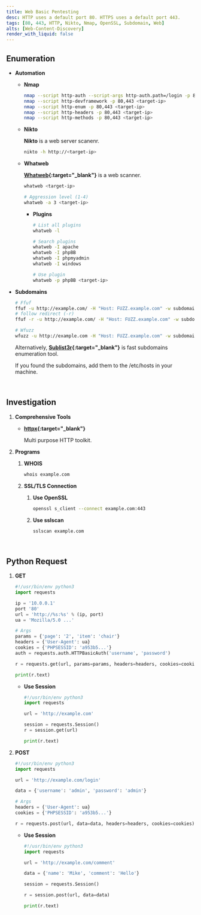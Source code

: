 ```yaml
---
title: Web Basic Pentesting
desc: HTTP uses a default port 80. HTTPS uses a default port 443.
tags: [80, 443, HTTP, Nikto, Nmap, OpenSSL, Subdomain, Web]
alts: [Web-Content-Discovery]
render_with_liquid: false
---
```


## Enumeration

- **Automation**

    - **Nmap**

        ```sh
        nmap --script http-auth --script-args http-auth.path=/login -p 80,443 <target-ip>
        nmap --script http-devframework -p 80,443 <target-ip>
        nmap --script http-enum -p 80,443 <target-ip>
        nmap --script http-headers -p 80,443 <target-ip>
        nmap --script http-methods -p 80,443 <target-ip>
        ```

    - **Nikto**

        **Nikto** is a web server scanenr.

        ```sh
        nikto -h http://<target-ip>
        ```

    - **Whatweb**

        **[Whatweb](https://github.com/urbanadventurer/WhatWeb){:target="_blank"}** is a web scanner.

        ```sh
        whatweb <target-ip>

        # Aggression level (1-4)
        whatweb -a 3 <target-ip>
        ```

        - **Plugins**

            ```sh
            # List all plugins
            whatweb -l

            # Search plugins
            whatweb -I apache
            whatweb -I phpBB
            whatweb -I phpmyadmin
            whatweb -I windows

            # Use plugin
            whatweb -p phpBB <target-ip>
            ```

- **Subdomains**

    ```sh
    # Ffuf
    ffuf -u http://example.com/ -H "Host: FUZZ.example.com" -w subdomains -fs 1234
    # follow redirect (-r)
    ffuf -r -u http://example.com/ -H "Host: FUZZ.example.com" -w subdomains -fs 1234

    # Wfuzz
    wfuzz -u http://example.com -H "Host: FUZZ.example.com" -w subdomains.txt --hl 138
    ```

    Alternatively,  **[Sublist3r](https://github.com/aboul3la/Sublist3r){:target="_blank"}** is fast subdomains enumeration tool.  

    If you found the subdomains, add them to the /etc/hosts in your machine.

<br />

## Investigation

1. **Comprehensive Tools**

    - **[httpx](https://github.com/projectdiscovery/httpx){:target="_blank"}**

        Multi purpose HTTP toolkit.

2. **Programs**

    1. **WHOIS**

        ```sh
        whois example.com
        ```

    1. **SSL/TLS Connection**

        1. **Use OpenSSL**

            ```sh
            openssl s_client --connect example.com:443
            ```

        2. **Use sslscan**

            ```sh
            sslscan example.com
            ```

<br />

## Python Request

1. **GET**

    ```python
    #!/usr/bin/env python3
    import requests

    ip = '10.0.0.1'
    port '80'
    url = 'http://%s:%s' % (ip, port)
    ua = 'Mozilla/5.0 ...'

    # Args
    params = {'page': '2', 'item': 'chair'}
    headers = {'User-Agent': ua}
    cookies = {'PHPSESSID': 'a953b5...'}
    auth = requests.auth.HTTPBasicAuth('username', 'password')

    r = requests.get(url, params=params, headers=headers, cookies=cookies, auth=auth)

    print(r.text)
    ```

    - **Use Session**

        ```python
        #!/usr/bin/env python3
        import requests

        url = 'http://example.com'

        session = requests.Session()
        r = session.get(url)

        print(r.text)
        ```

2. **POST**

    ```python
    #!/usr/bin/env python3
    import requests

    url = 'http://example.com/login'

    data = {'username': 'admin', 'password': 'admin'}

    # Args
    headers = {'User-Agent': ua}
    cookies = {'PHPSESSID': 'a953b5...'}

    r = requests.post(url, data=data, headers=headers, cookies=cookies)
    ```

    - **Use Session**

        ```python
        #!/usr/bin/env python3
        import requests

        url = 'http://example.com/comment'

        data = {'name': 'Mike', 'comment': 'Hello'}

        session = requests.Session()

        r = session.post(url, data=data)

        print(r.text)
        ```